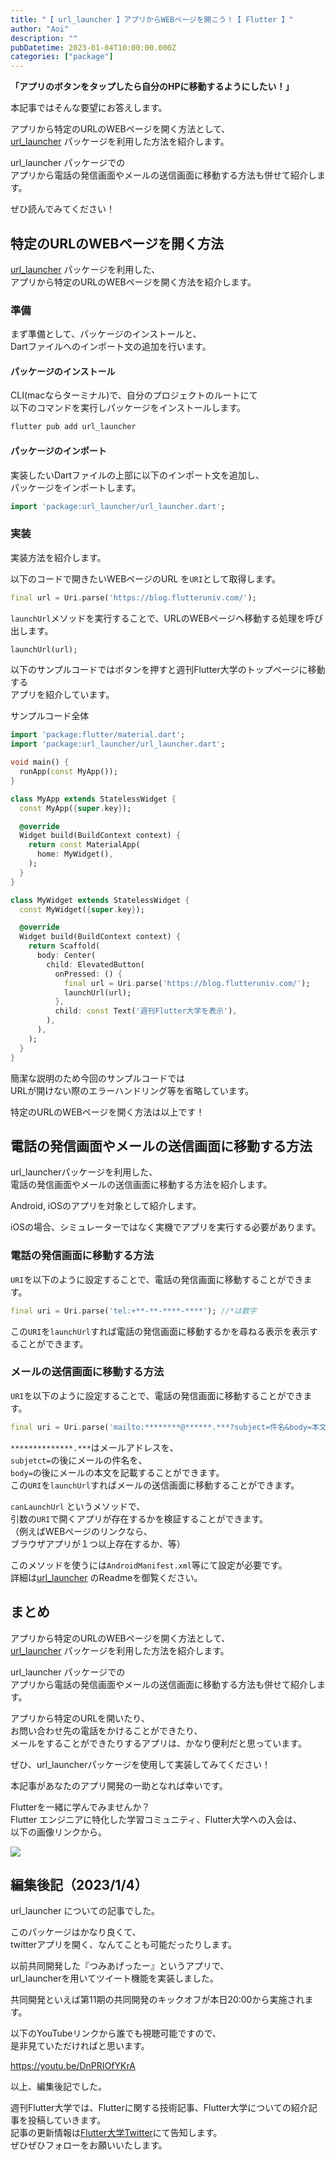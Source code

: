 ```yaml
---
title: "【 url_launcher 】アプリからWEBページを開こう！【 Flutter 】"
author: "Aoi"
description: ""
pubDatetime: 2023-01-04T10:00:00.000Z
categories: ["package"]
---
```


**「アプリのボタンをタップしたら自分のHPに移動するようにしたい！」**

本記事ではそんな要望にお答えします。

アプリから特定のURLのWEBページを開く方法として、  
[url\_launcher](https://pub.dev/packages/url_launcher) パッケージを利用した方法を紹介します。

url\_launcher パッケージでの  
アプリから電話の発信画面やメールの送信画面に移動する方法も併せて紹介します。

ぜひ読んでみてください！

## 特定のURLのWEBページを開く方法

[url\_launcher](https://pub.dev/packages/url_launcher) パッケージを利用した、  
アプリから特定のURLのWEBページを開く方法を紹介します。

### 準備

まず準備として、パッケージのインストールと、  
Dartファイルへのインポート文の追加を行います。

#### パッケージのインストール

CLI(macならターミナル)で、自分のプロジェクトのルートにて  
以下のコマンドを実行しパッケージをインストールします。

```bash
flutter pub add url_launcher
```

#### パッケージのインポート

実装したいDartファイルの上部に以下のインポート文を追加し、  
パッケージをインポートします。

```dart
import 'package:url_launcher/url_launcher.dart';
```

### 実装

実装方法を紹介します。

以下のコードで開きたいWEBページのURL を`URI`として取得します。

```dart
final url = Uri.parse('https://blog.flutteruniv.com/');
```

`launchUrl`メソッドを実行することで、URLのWEBページヘ移動する処理を呼び出します。

```dart
launchUrl(url);
```

以下のサンプルコードではボタンを押すと週刊Flutter大学のトップページに移動する  
アプリを紹介しています。

サンプルコード全体

```dart
import 'package:flutter/material.dart';
import 'package:url_launcher/url_launcher.dart';

void main() {
  runApp(const MyApp());
}

class MyApp extends StatelessWidget {
  const MyApp({super.key});

  @override
  Widget build(BuildContext context) {
    return const MaterialApp(
      home: MyWidget(),
    );
  }
}

class MyWidget extends StatelessWidget {
  const MyWidget({super.key});

  @override
  Widget build(BuildContext context) {
    return Scaffold(
      body: Center(
        child: ElevatedButton(
          onPressed: () {
            final url = Uri.parse('https://blog.flutteruniv.com/');
            launchUrl(url);
          },
          child: const Text('週刊Flutter大学を表示'),
        ),
      ),
    );
  }
}
```

簡潔な説明のため今回のサンプルコードでは  
URLが開けない際のエラーハンドリング等を省略しています。

特定のURLのWEBページを開く方法は以上です！

## 電話の発信画面やメールの送信画面に移動する方法

url\_launcherパッケージを利用した、  
電話の発信画面やメールの送信画面に移動する方法を紹介します。

Android, iOSのアプリを対象として紹介します。

iOSの場合、シミュレーターではなく実機でアプリを実行する必要があります。

### 電話の発信画面に移動する方法

`URI`を以下のように設定することで、電話の発信画面に移動することができます。

```dart
final uri = Uri.parse('tel:+**-**-****-****'); //*は数字
```

この`URI`を`launchUrl`すれば電話の発信画面に移動するかを尋ねる表示を表示することができます。

### メールの送信画面に移動する方法

`URI`を以下のように設定することで、電話の発信画面に移動することができます。

```dart
final uri = Uri.parse('mailto:********@******.***?subject=件名&body=本文'); 
```

`**************.***`はメールアドレスを、  
`subjetct=`の後にメールの件名を、  
`body=`の後にメールの本文を記載することができます。  
この`URI`を`launchUrl`すればメールの送信画面に移動することができます。

`canLaunchUrl` というメソッドで、  
引数の`URI`で開くアプリが存在するかを検証することができます。  
（例えばWEBページのリンクなら、  
ブラウザアプリが１つ以上存在するか、等）

このメソッドを使うには`AndroidManifest.xml`等にて設定が必要です。  
詳細は[url\_launcher](https://pub.dev/packages/url_launcher) のReadmeを御覧ください。

## まとめ

アプリから特定のURLのWEBページを開く方法として、  
[url\_launcher](https://pub.dev/packages/url_launcher) パッケージを利用した方法を紹介します。

url\_launcher パッケージでの  
アプリから電話の発信画面やメールの送信画面に移動する方法も併せて紹介します。

アプリから特定のURLを開いたり、  
お問い合わせ先の電話をかけることができたり、  
メールをすることができたりするアプリは、かなり便利だと思っています。

ぜひ、url\_launcherパッケージを使用して実装してみてください！

本記事があなたのアプリ開発の一助となれば幸いです。  

Flutterを一緒に学んでみませんか？  
Flutter エンジニアに特化した学習コミュニティ、Flutter大学への入会は、  
以下の画像リンクから。

[![](https://blog.flutteruniv.com/wp-content/uploads/2022/07/Flutter大学バナー.png)](//flutteruniv.com)

## 編集後記（2023/1/4）

url\_launcher についての記事でした。

このパッケージはかなり良くて、  
twitterアプリを開く、なんてことも可能だったりします。

以前共同開発した『つみあげったー』というアプリで、  
url\_launcherを用いてツイート機能を実装しました。

共同開発といえば第11期の共同開発のキックオフが本日20:00から実施されます。

以下のYouTubeリンクから誰でも視聴可能ですので、  
是非見ていただければと思います。

https://youtu.be/DnPRIOfYKrA

以上、編集後記でした。

週刊Flutter大学では、Flutterに関する技術記事、Flutter大学についての紹介記事を投稿していきます。  
記事の更新情報は[Flutter大学Twitter](https://twitter.com/FlutterUniv)にて告知します。  
ぜひぜひフォローをお願いいたします。